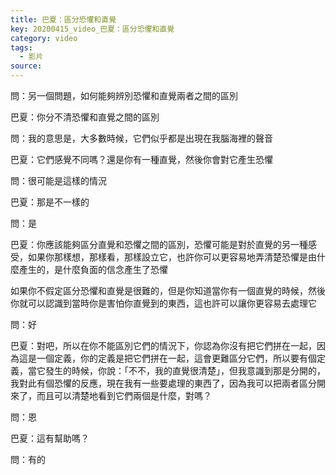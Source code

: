 ```yaml
---
title: 巴夏：區分恐懼和直覺
key: 20200415_video_巴夏：區分恐懼和直覺
category: video
tags:
  - 影片
source:
---
```


問：另一個問題，如何能夠辨別恐懼和直覺兩者之間的區別

巴夏：你分不清恐懼和直覺之間的區別

問：我的意思是，大多數時候，它們似乎都是出現在我腦海裡的聲音

巴夏：它們感覺不同嗎？還是你有一種直覺，然後你會對它產生恐懼

問：很可能是這樣的情況

巴夏：那是不一樣的

問：是

巴夏：你應該能夠區分直覺和恐懼之間的區別，恐懼可能是對於直覺的另一種感受，如果你那樣想，那樣看，那樣設立它，也許你可以更容易地弄清楚恐懼是由什麼產生的，是什麼負面的信念產生了恐懼

如果你不假定區分恐懼和直覺是很難的，但是你知道當你有一個直覺的時候，然後你就可以認識到當時你是害怕你直覺到的東西，這也許可以讓你更容易去處理它

問：好

巴夏：對吧，所以在你不能區別它們的情況下，你認為你沒有把它們拼在一起，因為這是一個定義，你的定義是把它們拼在一起，這會更難區分它們，所以要有個定義，當它發生的時候，你說：「不不，我的直覺很清楚」，但我意識到那是分開的，我對此有個恐懼的反應，現在我有一些要處理的東西了，因為我可以把兩者區分開來了，而且可以清楚地看到它們兩個是什麼，對嗎？

問：恩

巴夏：這有幫助嗎？

問：有的